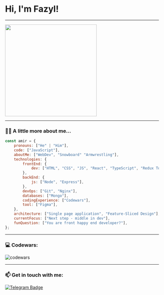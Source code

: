 # Hi, I'm Fazyl!

---

<a href="url" target="blank"><img align="center" src="https://cdn.dribbble.com/users/1107512/screenshots/3997677/_g.gif" height="300" /></a> 

---

### :man_technologist: A little more about me...

```javascript
const amir = {
    pronouns: ["He" | "Him"],
    code: ["JavaScript"],
    aboutMe: ["WebDev", "Snowboard" "Armwrestling"],
    technologies: {
        frontEnd: {
            dev: ["HTML", "CSS", "JS", "React", "TypeScript", "Redux Toolkit", "React Hook Form", "MUI", "Sass/SCSS"],
        },
        backEnd: {
            js: ["Node", "Express"],
        },
        devOps: ["Git", "Nginx"],
        databases: ["Mongo"],
        codingExperience: ["Codewars"],
        tool: ["Figma"],
    },
    architecture: ["Single page application", "Feature-Sliced Design"],
    currentFocus: ["Next step - middle in dev"],
    funQuestion: ["You are front happy end developer?"],
};
```
---

### 💻 Codewars:

![codewars](https://www.codewars.com/users/FazylAmirov/badges/large)

---

### :mailbox: Get in touch with me: 
[![Telegram Badge](https://img.shields.io/badge/-Fazyl_Amirov-blue?style=flat&logo=Telegram&logoColor=white)](https://t.me/Fazyl_Amirov)
